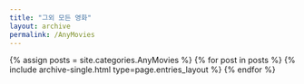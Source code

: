 ```yaml
---
title: "그외 모든 영화"
layout: archive
permalink: /AnyMovies
---
```



{% assign posts = site.categories.AnyMovies %}
{% for post in posts %} {% include archive-single.html type=page.entries_layout %} {% endfor %}
